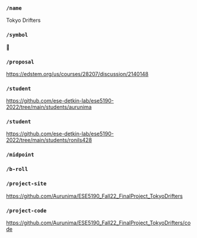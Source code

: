 ### `/name`
Tokyo Drifters
### `/symbol`
🚗
### `/proposal`
https://edstem.org/us/courses/28207/discussion/2140148
### `/student`
https://github.com/ese-detkin-lab/ese5190-2022/tree/main/students/aurunima
### `/student`
https://github.com/ese-detkin-lab/ese5190-2022/tree/main/students/ronils428
### `/midpoint`
### `/b-roll`
### `/project-site`
https://github.com/Aurunima/ESE5190_Fall22_FinalProject_TokyoDrifters
### `/project-code`
https://github.com/Aurunima/ESE5190_Fall22_FinalProject_TokyoDrifters/code
